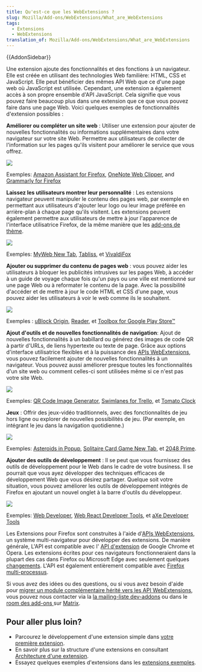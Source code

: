```yaml
---
title: Qu'est-ce que les WebExtensions ?
slug: Mozilla/Add-ons/WebExtensions/What_are_WebExtensions
tags:
  - Extensions
  - WebExtensions
translation_of: Mozilla/Add-ons/WebExtensions/What_are_WebExtensions
---
```

{{AddonSidebar}}

Une extension ajoute des fonctionnalités et des fonctions à un navigateur. Elle est créée en utilisant des technologies Web familière: HTML, CSS et JavaScript. Elle peut bénéficier des mêmes API Web que ce d'une page web où JavaScript est utilisée. Cependant, une extension a également accès à son propre ensemble d'API JavaScript. Cela signifie que vous pouvez faire beaucoup plus dans une extension que ce que vous pouvez faire dans une page Web. Voici quelques exemples de fonctionnalités d'extension possibles :

**Améliorer ou compléter un site web** : Utiliser une extension pour ajouter de nouvelles fonctionnalités ou informations supplémentaires dans votre navigateur sur votre site Web. Permettre aux utilisateurs de collecter de l'information sur les pages qu'ils visitent pour améliorer le service que vous offrez.

![](amazon_add_on.png)

Exemples: [Amazon Assistant for Firefox](https://addons.mozilla.org/en-US/firefox/addon/amazon-browser-bar/), [OneNote Web Clipper](https://addons.mozilla.org/en-US/firefox/addon/onenote-clipper/), and [Grammarly for Firefox](https://addons.mozilla.org/en-US/firefox/addon/grammarly-1/)

**Laissez les utilisateurs montrer leur personnalité** : Les extensions navigateur peuvent manipuler le contenu des pages web, par exemple en permettant aux utilisateurs d'ajouter leur logo ou leur image préférée en arrière-plan à chaque page qu'ils visitent.  Les extensions peuvent également permettre aux utilisateurs de mettre à jour l'apparence de l'interface utilisatrice Firefox, de la même manière que les [add-ons de thème](/fr/Add-ons/Themes/Theme_concepts).

![](myweb_new_tab_add_on.png)

Exemples: [MyWeb New Tab](https://addons.mozilla.org/en-US/firefox/addon/myweb-new-tab/), [Tabliss](https://addons.mozilla.org/en-US/firefox/addon/tabliss/), et [VivaldiFox](https://addons.mozilla.org/en-US/firefox/addon/vivaldifox/)

**Ajouter ou supprimer du contenu de pages web** : vous pouvez aider les utilisateurs à bloquer les publicités intrusives sur les pages Web, à accéder à un guide de voyage chaque fois qu'un pays ou une ville est mentionné sur une page Web ou à reformater le contenu de la page. Avec la possibilité d'accéder et de mettre à jour le code HTML et CSS d'une page, vous pouvez aider les utilisateurs à voir le web comme ils le souhaitent.

![](ublock_origin_add_on.png)

Exemples : [uBlock Origin](https://addons.mozilla.org/en-US/firefox/addon/ublock-origin/), [Reader](https://addons.mozilla.org/en-US/firefox/addon/reader/), et [Toolbox for Google Play Store™](https://addons.mozilla.org/en-US/firefox/addon/toolbox-google-play-store/)

**Ajout d'outils et de nouvelles fonctionnalités de navigation**: Ajout de nouvelles fonctionnalités à un babillard ou générez des images de code QR à partir d'URLs, de liens hypertexte ou texte de page. Grâce aux options d'interface utilisatrice flexibles et à la puissance des [APIs WebExtensions](/fr/Add-ons/WebExtensions), vous pouvez facilement ajouter de nouvelles fonctionnalités à un navigateur. Vous pouvez aussi améliorer presque toutes les fonctionnalités d'un site web ou comment celles-ci sont utilisées même si ce n'est pas votre site Web.

![](qr_code_image_generator_add_on.png)

Exemples: [QR Code Image Generator](https://addons.mozilla.org/en-US/firefox/addon/qr-code-image-generator/), [Swimlanes for Trello](https://addons.mozilla.org/en-US/firefox/addon/swimlanes-for-trello/), et [Tomato Clock](https://addons.mozilla.org/en-US/firefox/addon/tomato-clock/)

**Jeux** : Offrir des jeux-vidéo traditionnels, avec des fonctionnalités de jeu hors ligne ou explorer de nouvelles possibilités de jeu. (Par exemple, en intégrant le jeu dans la navigation quotidienne.)

![](asteroids_in_popup_add_on_.png)

Exemples: [Asteroids in Popup](https://addons.mozilla.org/en-US/firefox/addon/asteroids-in-popup/), [Solitaire Card Game New Tab](https://addons.mozilla.org/en-US/firefox/addon/solitaire-card-game-new-tab/), et [2048 Prime](https://addons.mozilla.org/en-US/firefox/addon/2048-prime/).

**Ajouter des outils de développement** : Il se peut que vous fournissez des outils de développement pour le Web dans le cadre de votre business. Il se pourrait que vous ayez développer des techniques efficaces de développement Web que vous désirez partager. Quelque soit votre situation, vous pouvez améliorer les outils de développement intégrés de Firefox en ajoutant un nouvel onglet à la barre d'outils du développeur.

![](axe_developer_tools_add_on.png)

Exemples: [Web Developer](https://addons.mozilla.org/en-US/firefox/addon/web-developer/), [Web React Developer Tools](https://addons.mozilla.org/en-US/firefox/addon/react-devtools/), et [aXe Developer Tools](https://addons.mozilla.org/en-US/firefox/addon/axe-devtools/)

Les Extensions pour Firefox sont construites à l'aide d'[APIs WebExtensions](/fr/Add-ons/WebExtensions), un système multi-navigateur pour développer des extensions. De manière générale, L'API est compatible avec l' [API d'extension](https://developer.chrome.com/extensions) de Google Chrome et Opera. Les extensions écrites pour ces navigateurs fonctionneraient dans la plupart des cas dans Firefox ou Microsoft Edge avec seulement quelques [changements](/fr/Add-ons/WebExtensions/Porting_a_Google_Chrome_extension). L'API est également entièrement compatible avec [Firefox multi-processus](/fr/Firefox/Multiprocess_Firefox).

Si vous avez des idées ou des questions, ou si vous avez besoin d'aide pour [migrer un module complémentaire hérité vers les API WebExtensions](https://extensionworkshop.com/documentation/develop/porting-a-legacy-firefox-extension/), vous pouvez nous contacter via la  [la mailing-liste dev-addons](https://mail.mozilla.org/listinfo/dev-addons) ou dans le [room des add-ons ](https://chat.mozilla.org/#/room/#addons:mozilla.org)sur [Matrix](https://wiki.mozilla.org/Matrix).

##  Pour aller plus loin?

- Parcourez le développement d'une extension simple dans [votre première extension](/fr/Add-ons/WebExtensions/Your_first_WebExtension).
- En savoir plus sur la structure d'une extensions en consultant [Architecture d'une extension](/fr/Add-ons/WebExtensions/Anatomy_of_a_WebExtension).
- Essayez quelques exemples d'extensions dans les [extensions exemples](/fr/Add-ons/WebExtensions/Examples).
